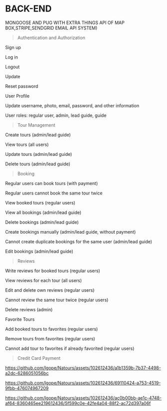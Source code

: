 # BACK-END 
MONGOOSE AND PUG WITH EXTRA THINGS  API OF MAP BOX,STRIPE,SENDGRID EMAIL API SYSTEM)

>Authentication and Authorization

Sign up

Log in

Logout

Update

Reset password

User Profile

Update username, photo, email, password, and other information

User roles: regular user, admin, lead guide, guide

>Tour Management

Create tours (admin/lead guide)

View tours (all users)

Update tours (admin/lead guide)

Delete tours (admin/lead guide)

>Booking

Regular users can book tours (with payment)

Regular users cannot book the same tour twice

View booked tours (regular users)

View all bookings (admin/lead guide)

Delete bookings (admin/lead guide)

Create bookings manually (admin/lead guide, without payment)

Cannot create duplicate bookings for the same user (admin/lead guide)

Edit bookings (admin/lead guide)

>Reviews

Write reviews for booked tours (regular users)

View reviews for each tour (all users)

Edit and delete own reviews (regular users)

Cannot review the same tour twice (regular users)

Delete reviews (admin)

Favorite Tours

Add booked tours to favorites (regular users)

Remove tours from favorites (regular users)

Cannot add tour to favorites if already favorited (regular users)

>Credit Card Payment

https://github.com/lgope/Natours/assets/102612436/a1b1359b-7b37-4498-a2dc-6286051056bc

https://github.com/lgope/Natours/assets/102612436/69110424-a753-4519-9fbb-476074967209

https://github.com/lgope/Natours/assets/102612436/ac0b00bb-ae1c-4748-af64-8360465ee219612436/5f599c0e-42fe4a04-88f2-ac72d397a06f


